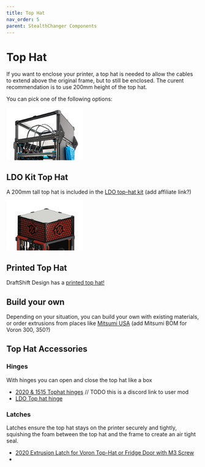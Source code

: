 ```yaml
---
title: Top Hat
nav_order: 5
parent: StealthChanger Components
---
```

<!-- Use the page layout at TOC.md:  https://github.com/sdylewski/StealthChanger/blob/main/docs/TOC.md -->

# Top Hat


If you want to enclose your printer, a top hat is needed to allow the cables to extend above the original frame, but to still be enclosed. The curent recommendation is to use 200mm height of the top hat.  

You can pick one of the following options:

<img src="media/TopHat/LDO_tophat.png" width="200">

## LDO Kit Top Hat
A 200mm tall top hat is included in the [LDO top-hat kit](https://ldomotion.com/products/16607023627247272)
(add affiliate link?)

<img src="media/TopHat/printed_tophat.png" width="200">

## Printed Top Hat
DraftShift Design has a <a href="https://github.com/DraftShift/Tophat">printed top hat!</a>

## Build your own
Depending on your situation, you can build your own with existing materials, or order extrusions from places like [Mitsumi USA](https://us.misumi-ec.com/vona2/detail/110302683830/?CategorySpec=unitType%3a%3a1%0900000042747%3a%3amig00000001423216%0900000042730%3a%3amig00000001495349%0900000042733%3a%3aa%0900000042720%3a%3aa&list=PageCategory) 
(add Mitsumi BOM for Voron 300, 350?) 

## Top Hat Accessories

### Hinges
With hinges you can open and close the top hat like a box

* [2020 & 1515 Tophat hinges](https://discord.com/channels/1226846451028725821/1279707532893360203) // TODO this is a discord link to user mod
* [LDO Top hat hinge](https://github.com/MotorDynamicsLab/LDOStealthChanger/tree/master/STLs)

### Latches
Latches ensure the top hat stays on the printer securely and tightly, squishing the foam between the top hat and the frame to create an air tight seal.

* [2020 Extrusion Latch for Voron Top-Hat or Fridge Door with M3 Screw ](https://www.printables.com/model/1271104-2020-extrusion-latch-for-voron-top-hat-or-fridge-d)
* 

